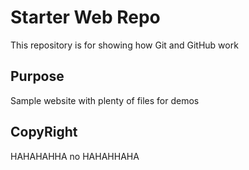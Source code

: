 # Starter Web Repo

This repository is for showing how Git and GitHub work

## Purpose

Sample website with plenty of files for demos

## CopyRight
HAHAHAHHA
no HAHAHHAHA
